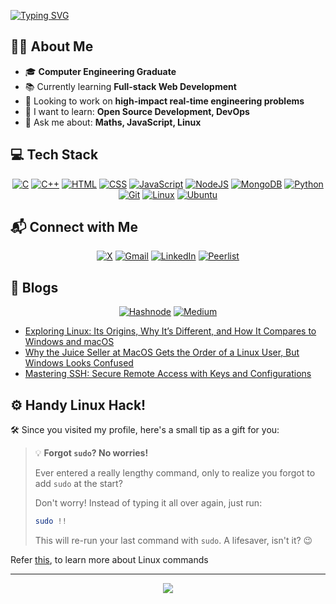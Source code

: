[![Typing SVG](https://readme-typing-svg.herokuapp.com?font=Fira+Code&weight=500&duration=3000&pause=500&vCenter=true&multiline=true&width=500&height=80&lines=%24whoami;Vishal+Kapgate)](https://git.io/typing-svg)

## 🧑‍💻 About Me
- 🎓 **Computer Engineering Graduate**  
- 📚 Currently learning **Full-stack Web Development**  
- 🚀 Looking to work on **high-impact real-time engineering problems**  
- 🎯 I want to learn: **Open Source Development, DevOps**  
- 🤝 Ask me about: **Maths, JavaScript, Linux**

## 💻 Tech Stack
<div align="center">
  
[![C](https://img.shields.io/badge/C-00599C?logo=c&logoColor=white)](#)
[![C++](https://img.shields.io/badge/C++-%2300599C.svg?logo=c%2B%2B&logoColor=white)](#)
[![HTML](https://img.shields.io/badge/HTML-%23E34F26.svg?logo=html5&logoColor=white)](#)
[![CSS](https://img.shields.io/badge/CSS-1572B6?logo=css3&logoColor=fff)](#)
[![JavaScript](https://img.shields.io/badge/JavaScript-F7DF1E?logo=javascript&logoColor=000)](#)
[![NodeJS](https://img.shields.io/badge/Node.js-6DA55F?logo=node.js&logoColor=white)](#)
[![MongoDB](https://img.shields.io/badge/MongoDB-%234ea94b.svg?logo=mongodb&logoColor=white)](#)
[![Python](https://img.shields.io/badge/Python-3776AB?logo=python&logoColor=fff)](#)
[![Git](https://img.shields.io/badge/Git-F05032?logo=git&logoColor=fff)](#)
[![Linux](https://img.shields.io/badge/Linux-FCC624?logo=linux&logoColor=black)](#)
[![Ubuntu](https://img.shields.io/badge/Ubuntu-E95420?logo=ubuntu&logoColor=white)](#)

</div>

## 📬 Connect with Me  
  
<div align="center">

[![X](https://img.shields.io/badge/X-%23000000.svg?logo=X&logoColor=white)](https://twitter.com/VishalKapgate)
[![Gmail](https://img.shields.io/badge/Gmail-D14836?logo=gmail&logoColor=white)](mailto:vishaldk26@gmail.com)
[![LinkedIn](https://custom-icon-badges.demolab.com/badge/LinkedIn-0A66C2?logo=linkedin-white&logoColor=fff)](https://linkedin.com/in/vishalkapgate)
[![Peerlist](https://img.shields.io/badge/-Peerlist-00AA45?style=flat&logo=peerlist&logoColor=white)](https://peerlist.io/vishalkapgate)

</div>

## 📝 Blogs
  
<div align="center">

[![Hashnode](https://img.shields.io/badge/Hashnode-2962FF?logo=hashnode&logoColor=white)](https://controlplusblog.hashnode.dev/)
[![Medium](https://img.shields.io/badge/Medium-%23000000.svg?logo=medium&logoColor=white)](https://medium.com/@vishalkapgate)

</div>

- [Exploring Linux: Its Origins, Why It’s Different, and How It Compares to Windows and macOS](https://controlplusblog.hashnode.dev/exploring-linux-its-origins-why-its-different-and-how-it-compares-to-windows-and-macos)
- [Why the Juice Seller at MacOS Gets the Order of a Linux User, But Windows Looks Confused](https://controlplusblog.hashnode.dev/why-the-juice-seller-at-macos-gets-the-order-of-a-linux-user-but-windows-looks-confused)
- [Mastering SSH: Secure Remote Access with Keys and Configurations](https://controlplusblog.hashnode.dev/mastering-ssh-secure-remote-access-with-keys-and-configurations)

## ⚙️  Handy Linux Hack!

🛠️ Since you visited my profile, here's a small tip as a gift for you:

> 💡 **Forgot `sudo`? No worries!**  
>   
>  Ever entered a really lengthy command, only to realize you forgot to add `sudo` at the start?  
>    
>  Don't worry! Instead of typing it all over again, just run:  
>  
>  ```sh
>  sudo !!
>  ```
>  
>  This will re-run your last command with `sudo`.
>  A lifesaver, isn't it? 😉

Refer [this](https://github.com/vsh26/linux-commands), to learn more about Linux commands

---
<p align="center">
    <img src="https://komarev.com/ghpvc/?username=vsh26&label=Profile+Views&color=blue"/>
</p>

